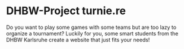 # DHBW-Project turnie.re
Do you want to play some games with some teams but are too lazy to organize a tournament?
Luckily for you, some smart students from the DHBW Karlsruhe create a website that just fits your needs! 